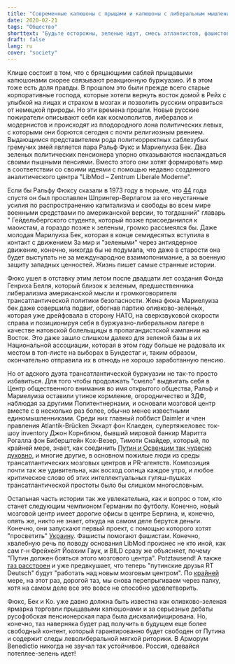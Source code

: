 ```yaml
---
title: "Современные капюшоны с прыщами и капюшоны с либеральным мышлением"
date: 2020-02-21
tags: "Общество"
shorttext: "Будьте осторожны, зеленые идут, смесь атлантистов, фашистов и экономических либералов, благодетелей отвратительного вида."
draft: false
lang: ru
cover: "society"
---
```


Клише состоит в том, что с бряцающими саблей прыщавыми капюшонами скорее связывают реакционную буржуазию. И в этом тоже есть доля правды. В прошлом это были прежде всего старые корпоративные господа, которые хотели вернуть восток домой в Рейх с улыбкой на лицах и страхом в мозгах и позволить русским оправиться от немецкой природы. Но эти времена прошли. Новые русские пожиратели описывают себя как космополитов, либералов и модернистов и происходят из плодородного лона политических левых, с которыми они борются сегодня с почти религиозным рвением. Выдающимся представителем рода политкорректных саблезубых гремучих змей является пара Ральф Фукс и Мариелуиза Бек. Два зеленых политических пенсионера упорно отказываются наслаждаться своими пышными пенсиями. Вместо этого они хотят формировать мир в соответствии со своими идеями с помощью недавно созданного аналитического центра "LibMod – Zentrum Liberale Moderne".

Если бы Ральфу Фюксу сказали в 1973 году в тюрьме, что [44](https://www.munzinger.de/search/portrait/Ralf+F%C3%BCcks/0/20166.html "Ralf Fücks") года спустя он был прославлен Шпрингер-Верлагом за его неустанные усилия по распространению капитализма и свободы во всем мире военными средствами по американской версии, то тогдашний" главарь " Гейдельбергского студента, который позже присоединился к маоистам, а гораздо позже к зеленым, громко рассмеялся бы. Даже молодая Марилуиза Бек, которая в конце семидесятых вступила в контакт с движением За мир и "зелеными" через антиядерное движение, конечно, никогда бы не подумала, что даже в старости она будет выступать не за международное взаимопонимание, а за военную защиту западных ценностей. Жизнь пишет самые странные истории.

Фюкс ушел в отставку этим летом после двадцати лет создания Фонда Генриха Белля, который близок к зеленым, предшественника либерализма американской мысли и громкоговорителя трансатлантической политики безопасности. Жена фюка Мариелуиза бек даже совершила подвиг, обогнав партию оливково-зеленых, которая уже дрейфовала в сторону НАТО, на сверхзвуковой скорости справа и позиционируя себя в буржуазно-либеральном лагере в качестве натовской болельщицы в пропагандистской кампании на Восток. Это даже зашло слишком далеко для зеленой базы в их Национальной ассоциации, которая в этом году больше не радовала их местом в топ-листе на выборах в Бундестаг и, таким образом, окончательно отправила их в отнюдь не хорошо заработанную пенсию.

Но от адского дуэта трансатлантической буржуазии не так-то просто избавиться. Для того чтобы продолжать "смело" выдвигать себя в Центр общественного внимания во имя открытого общества, Ральф и Мариелуиза оставили утиное кормление, огородничество и ЗДФ, наблюдая за другими Политентнернами, и основали мозговой центр вместе с в несколько раз более, обычно менее известными единомышленниками. Среди них главный лоббист Daimler и член правления Atlantik-Brücken Эккарт фон Клаеден, супертяжеловес ток-шоу inventory Джон Корнблюм, бывший мировой банкир Маритта Рогалла фон Биберштейн Кох-Везер, Тимоти Снайдер, который, по крайней мере, знает, как соединить [Путин и Освенцим так чудесно духовно](https://www.welt.de/kultur/article126343016/Putins-Ideologie-hat-faschistische-Wurzeln.html "Putins Ideologie hat faschistische Wurzeln"), и многие другие, в основном пожилые люди из среды трансатлантических мозговых центров и PR-агентств. Композиция почти так же удивительна, как восход солнца каждое утро, и любое критическое слово об этих интеллектуальных гуляш-пушках трансатлантической простоты было бы слишком многословным.

Остальная часть истории так же увлекательна, как и вопрос о том, кто станет следующим чемпионом Германии по футболу. Конечно, новый мозговой центр имеет дорогие офисы в центре Берлина, и, конечно, опять же, никто не знает, откуда на самом деле берутся деньги. Конечно, они запускают первый проект, с помощью которого хотят "просветить" [Украину](https://libmod.de/ukraine-verstehen-projekt-website/ "Die Ukraine verstehen"). Фашисты помогают фашистам. Конечно, хвалебную речь по поводу основания LibMod произнес не кто иной, как сам г-н Фрейхейт Йоахим Гаук, и BILD сразу же объясняет, почему "Путин должен бояться этого мозгового центра". Potztausend! А также [таз расстроен](https://www.bild.de/politik/inland/wladimir-putin/think-tank-putin-53874150.bild.html "Liberale Moderne Think Tank in Berlin eröffnet") и уже предвкушает, что теперь "путинские друзья RT Deutsch" будут "работать над новым мозговым центром". По [крайней](https://taz.de/Gruene-Ex-Politiker-gruenden-Think-Tank/!5463620/ "Transatlantischer Ruhestand") мере, на этот раз, дорогой таз, мы снова перепрыгиваем через палку, хотя на самом деле все это вовсе не способно удовлетворить.

Фюкс, Бек и Ко. уже давно должна быть известна как оливково-зеленая ярмарка торговли прыщавыми капюшонами и за серьезные дебаты русофобская пенсионерская пара была дисквалифицирована. Но, конечно, таз наверняка будет рад получить в будущем еще более свободный контент, который гарантированно будет свободен от Путина и содержит следы леволиберальной мягкой риторики. В Арморум Benedictio никогда не звучал так устойчивое. Россия, одевайся потеплее-зелень идет!
